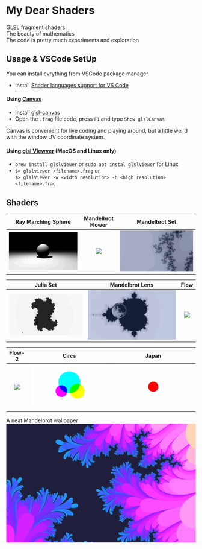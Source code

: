 # My Dear Shaders
GLSL fragment shaders\
The beauty of mathematics\
The code is pretty much experiments and exploration

## Usage & VSCode SetUp
You can install evrything from VSCode package manager

* Install [Shader languages support for VS Code](https://github.com/stef-levesque/vscode-shader)

#### Using [Canvas](https://marketplace.visualstudio.com/items?itemName=HookyQR.beautify)
* Install [glsl-canvas](https://marketplace.visualstudio.com/items?itemName=HookyQR.beautify)
* Open the `.frag` file code, press `F1` and type `Show glslCanvas`

Canvas is convenient for live coding and playing around, but a little weird with the window UV coordinate system.

#### Using [glsl Viewver](https://github.com/patriciogonzalezvivo/glslViewer) (MacOS and Linux only)
* `brew install glslviewer` or `sudo apt instal glslviewer` for Linux
* `$> glslviewer <filename>.frag` or \
`$> glslViewer -w <width resolution> -h <high resolution> <filename>.frag`

## Shaders

Ray Marching Sphere        |  Mandelbrot Flower        |            Mandelbrot Set |           
:-------------------------:|:-------------------------:|:-------------------------:|
![](./media/RayMarching.gif)  |  ![](./media/MandelbrotFlower.gif)  | ![](./media/MandelbrotZoom.gif)  |

Julia Set                  |  Mandelbrot Lens          |                      Flow |           
:-------------------------:|:-------------------------:|:-------------------------:|
![](./media/JuliaSet.gif)  | ![](./media/MandelbrotLens.gif) | ![](./media/Flow2.gif)  |

Flow-2                     |  Circs                    | Japan                     |           
:-------------------------:|:-------------------------:|:-------------------------:|
![](./media/Flow.gif)      |   ![](./media/Circs.gif)  | ![](./media/Japan.gif)    |
 
A neat Mandelbrot wallpaper\
![Mandelbrot Flower Wallpaper](./media/MadelbrotFlowersWallpaper_blured.png)
